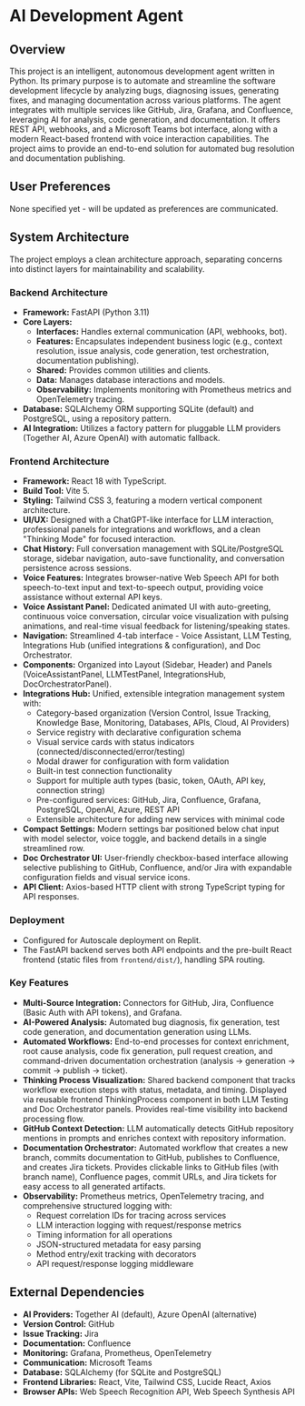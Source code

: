 # AI Development Agent

## Overview
This project is an intelligent, autonomous development agent written in Python. Its primary purpose is to automate and streamline the software development lifecycle by analyzing bugs, diagnosing issues, generating fixes, and managing documentation across various platforms. The agent integrates with multiple services like GitHub, Jira, Grafana, and Confluence, leveraging AI for analysis, code generation, and documentation. It offers REST API, webhooks, and a Microsoft Teams bot interface, along with a modern React-based frontend with voice interaction capabilities. The project aims to provide an end-to-end solution for automated bug resolution and documentation publishing.

## User Preferences
None specified yet - will be updated as preferences are communicated.

## System Architecture
The project employs a clean architecture approach, separating concerns into distinct layers for maintainability and scalability.

### Backend Architecture
-   **Framework:** FastAPI (Python 3.11)
-   **Core Layers:**
    -   **Interfaces:** Handles external communication (API, webhooks, bot).
    -   **Features:** Encapsulates independent business logic (e.g., context resolution, issue analysis, code generation, test orchestration, documentation publishing).
    -   **Shared:** Provides common utilities and clients.
    -   **Data:** Manages database interactions and models.
    -   **Observability:** Implements monitoring with Prometheus metrics and OpenTelemetry tracing.
-   **Database:** SQLAlchemy ORM supporting SQLite (default) and PostgreSQL, using a repository pattern.
-   **AI Integration:** Utilizes a factory pattern for pluggable LLM providers (Together AI, Azure OpenAI) with automatic fallback.

### Frontend Architecture
-   **Framework:** React 18 with TypeScript.
-   **Build Tool:** Vite 5.
-   **Styling:** Tailwind CSS 3, featuring a modern vertical component architecture.
-   **UI/UX:** Designed with a ChatGPT-like interface for LLM interaction, professional panels for integrations and workflows, and a clean "Thinking Mode" for focused interaction.
-   **Chat History:** Full conversation management with SQLite/PostgreSQL storage, sidebar navigation, auto-save functionality, and conversation persistence across sessions.
-   **Voice Features:** Integrates browser-native Web Speech API for both speech-to-text input and text-to-speech output, providing voice assistance without external API keys.
-   **Voice Assistant Panel:** Dedicated animated UI with auto-greeting, continuous voice conversation, circular voice visualization with pulsing animations, and real-time visual feedback for listening/speaking states.
-   **Navigation:** Streamlined 4-tab interface - Voice Assistant, LLM Testing, Integrations Hub (unified integrations & configuration), and Doc Orchestrator.
-   **Components:** Organized into Layout (Sidebar, Header) and Panels (VoiceAssistantPanel, LLMTestPanel, IntegrationsHub, DocOrchestratorPanel).
-   **Integrations Hub:** Unified, extensible integration management system with:
    -   Category-based organization (Version Control, Issue Tracking, Knowledge Base, Monitoring, Databases, APIs, Cloud, AI Providers)
    -   Service registry with declarative configuration schema
    -   Visual service cards with status indicators (connected/disconnected/error/testing)
    -   Modal drawer for configuration with form validation
    -   Built-in test connection functionality
    -   Support for multiple auth types (basic, token, OAuth, API key, connection string)
    -   Pre-configured services: GitHub, Jira, Confluence, Grafana, PostgreSQL, OpenAI, Azure, REST API
    -   Extensible architecture for adding new services with minimal code
-   **Compact Settings:** Modern settings bar positioned below chat input with model selector, voice toggle, and backend details in a single streamlined row.
-   **Doc Orchestrator UI:** User-friendly checkbox-based interface allowing selective publishing to GitHub, Confluence, and/or Jira with expandable configuration fields and visual service icons.
-   **API Client:** Axios-based HTTP client with strong TypeScript typing for API responses.

### Deployment
-   Configured for Autoscale deployment on Replit.
-   The FastAPI backend serves both API endpoints and the pre-built React frontend (static files from `frontend/dist/`), handling SPA routing.

### Key Features
-   **Multi-Source Integration:** Connectors for GitHub, Jira, Confluence (Basic Auth with API tokens), and Grafana.
-   **AI-Powered Analysis:** Automated bug diagnosis, fix generation, test code generation, and documentation generation using LLMs.
-   **Automated Workflows:** End-to-end processes for context enrichment, root cause analysis, code fix generation, pull request creation, and command-driven documentation orchestration (analysis → generation → commit → publish → ticket).
-   **Thinking Process Visualization:** Shared backend component that tracks workflow execution steps with status, metadata, and timing. Displayed via reusable frontend ThinkingProcess component in both LLM Testing and Doc Orchestrator panels. Provides real-time visibility into backend processing flow.
-   **GitHub Context Detection:** LLM automatically detects GitHub repository mentions in prompts and enriches context with repository information.
-   **Documentation Orchestrator:** Automated workflow that creates a new branch, commits documentation to GitHub, publishes to Confluence, and creates Jira tickets. Provides clickable links to GitHub files (with branch name), Confluence pages, commit URLs, and Jira tickets for easy access to all generated artifacts.
-   **Observability:** Prometheus metrics, OpenTelemetry tracing, and comprehensive structured logging with:
    -   Request correlation IDs for tracing across services
    -   LLM interaction logging with request/response metrics
    -   Timing information for all operations
    -   JSON-structured metadata for easy parsing
    -   Method entry/exit tracking with decorators
    -   API request/response logging middleware

## External Dependencies
-   **AI Providers:** Together AI (default), Azure OpenAI (alternative)
-   **Version Control:** GitHub
-   **Issue Tracking:** Jira
-   **Documentation:** Confluence
-   **Monitoring:** Grafana, Prometheus, OpenTelemetry
-   **Communication:** Microsoft Teams
-   **Database:** SQLAlchemy (for SQLite and PostgreSQL)
-   **Frontend Libraries:** React, Vite, Tailwind CSS, Lucide React, Axios
-   **Browser APIs:** Web Speech Recognition API, Web Speech Synthesis API